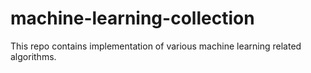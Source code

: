 # machine-learning-collection
This repo contains implementation of various machine learning related algorithms.
